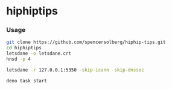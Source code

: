 # hiphiptips

### Usage

```bash
git clone https://github.com/spencersolberg/hiphip-tips.git
cd hiphiptips
letsdane -o letsdane.crt
hnsd -p 4
```

```bash
letsdane -r 127.0.0.1:5350 -skip-icann -skip-dnssec
```

```
deno task start
```
